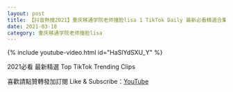 ```yaml
---
layout: post
title: 【抖音熱搜2021】重庆移通学院老师撞脸lisa 1 TikTok Daily 最新必看精選合集2021 03 18
date: 2021-03-18
category: 重庆移通学院老师撞脸lisa
---
```


{% include youtube-video.html id="HaSlYdSXU_Y" %}

2021必看 最新精選 Top TikTok Trending Clips

喜歡請點贊轉發加訂閱 Like & Subscribe：[YouTube](https://www.youtube.com/channel/UCAoR7VcanIPd04uEq_GIylA/videos)

